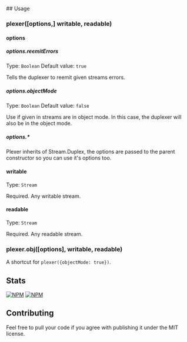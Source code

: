 
## Usage

### plexer([options,] writable, readable)

#### options
##### options.reemitErrors
Type: `Boolean`
Default value: `true`

Tells the duplexer to reemit given streams errors.

##### options.objectMode
Type: `Boolean`
Default value: `false`

Use if given in streams are in object mode. In this case, the duplexer will
 also be in the object mode.

##### options.*

Plexer inherits of Stream.Duplex, the options are passed to the
 parent constructor so you can use it's options too.

#### writable
Type: `Stream`

Required. Any writable stream.

#### readable
Type: `Stream`

Required. Any readable stream.

### plexer.obj([options], writable, readable)

A shortcut for `plexer({objectMode: true})`.

## Stats

[![NPM](https://nodei.co/npm/plexer.png?downloads=true&stars=true)](https://nodei.co/npm/plexer/)
[![NPM](https://nodei.co/npm-dl/plexer.png)](https://nodei.co/npm/plexer/)

## Contributing
Feel free to pull your code if you agree with publishing it under the MIT license.
